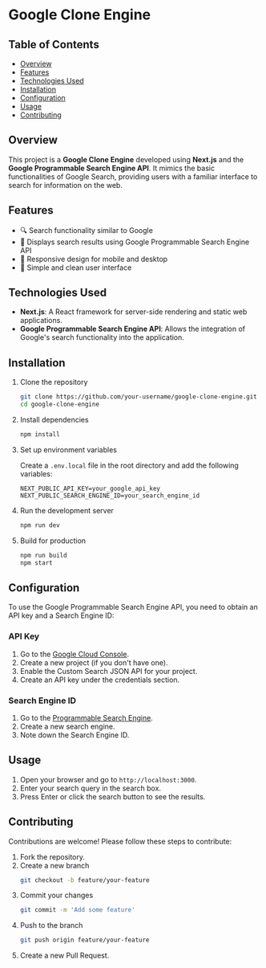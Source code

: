 # Google Clone Engine

## Table of Contents
- [Overview](#overview)
- [Features](#features)
- [Technologies Used](#technologies-used)
- [Installation](#installation)
- [Configuration](#configuration)
- [Usage](#usage)
- [Contributing](#contributing)

## Overview
This project is a **Google Clone Engine** developed using **Next.js** and the **Google Programmable Search Engine API**. It mimics the basic functionalities of Google Search, providing users with a familiar interface to search for information on the web.

## Features
- 🔍 Search functionality similar to Google
- 📄 Displays search results using Google Programmable Search Engine API
- 📱 Responsive design for mobile and desktop
- 🧼 Simple and clean user interface

## Technologies Used
- **Next.js**: A React framework for server-side rendering and static web applications.
- **Google Programmable Search Engine API**: Allows the integration of Google's search functionality into the application.

## Installation

1. Clone the repository
    ```bash
    git clone https://github.com/your-username/google-clone-engine.git
    cd google-clone-engine
    ```
2. Install dependencies
    ```bash
    npm install
    ```

3. Set up environment variables

    Create a `.env.local` file in the root directory and add the following variables:
    ```env
    NEXT_PUBLIC_API_KEY=your_google_api_key
    NEXT_PUBLIC_SEARCH_ENGINE_ID=your_search_engine_id
    ```

4. Run the development server
    ```bash
    npm run dev
    ```

5. Build for production
    ```bash
    npm run build
    npm start
    ```

## Configuration
To use the Google Programmable Search Engine API, you need to obtain an API key and a Search Engine ID:

### API Key
1. Go to the [Google Cloud Console](https://console.cloud.google.com/).
2. Create a new project (if you don't have one).
3. Enable the Custom Search JSON API for your project.
4. Create an API key under the credentials section.

### Search Engine ID
1. Go to the [Programmable Search Engine](https://programmablesearchengine.google.com/).
2. Create a new search engine.
3. Note down the Search Engine ID.

## Usage
1. Open your browser and go to `http://localhost:3000`.
2. Enter your search query in the search box.
3. Press Enter or click the search button to see the results.

## Contributing
Contributions are welcome! Please follow these steps to contribute:
1. Fork the repository.
2. Create a new branch
    ```bash
    git checkout -b feature/your-feature
    ```
3. Commit your changes
    ```bash
    git commit -m 'Add some feature'
    ```
4. Push to the branch
    ```bash
    git push origin feature/your-feature
    ```
5. Create a new Pull Request.
